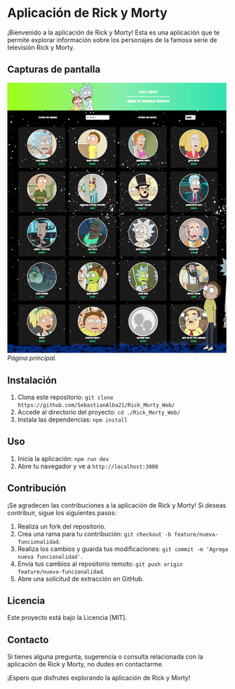 # Aplicación de Rick y Morty

¡Bienvenido a la aplicación de Rick y Morty! Esta es una aplicación que te permite explorar información sobre los personajes de la famosa serie de televisión Rick y Morty.

## Capturas de pantalla

![Captura de pantalla 1](/screenshots/Screenshot.png)
_Página principal._

## Instalación

1. Clona este repositorio: `git clone https://github.com/SebastianAlba21/Rick_Morty_Web/`
2. Accede al directorio del proyecto: `cd ./Rick_Morty_Web/`
3. Instala las dependencias: `npm install`

## Uso

1. Inicia la aplicación: `npm run dev`
2. Abre tu navegador y ve a `http://localhost:3000`

## Contribución

¡Se agradecen las contribuciones a la aplicación de Rick y Morty! Si deseas contribuir, sigue los siguientes pasos:

1. Realiza un fork del repositorio.
2. Crea una rama para tu contribución: `git checkout -b feature/nueva-funcionalidad`.
3. Realiza los cambios y guarda tus modificaciones: `git commit -m 'Agrega nueva funcionalidad'`.
4. Envía tus cambios al repositorio remoto: `git push origin feature/nueva-funcionalidad`.
5. Abre una solicitud de extracción en GitHub.

## Licencia

Este proyecto está bajo la Licencia [MIT].

## Contacto

Si tienes alguna pregunta, sugerencia o consulta relacionada con la aplicación de Rick y Morty, no dudes en contactarme.

¡Espero que disfrutes explorando la aplicación de Rick y Morty!

